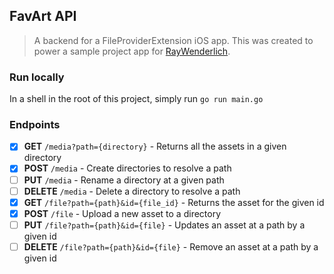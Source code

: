 ## FavArt API
> A backend for a FileProviderExtension iOS app.
> This was created to power a sample project app for [RayWenderlich](https://www.raywenderlich.com).

### Run locally

In a shell in the root of this project, simply run `go run main.go`

### Endpoints

- [x] **GET** `/media?path={directory}` - Returns all the assets in a given directory
- [x] **POST** `/media` - Create directories to resolve a path
- [ ] **PUT** `/media` - Rename a directory at a given path
- [ ] **DELETE** `/media` - Delete a directory to resolve a path
- [x] **GET** `/file?path={path}&id={file_id}` - Returns the asset for the given id
- [x] **POST** `/file` - Upload a new asset to a directory
- [ ] **PUT** `/file?path={path}&id={file}` - Updates an asset at a path by a given id
- [ ] **DELETE** `/file?path={path}&id={file}` - Remove an asset at a path by a given id